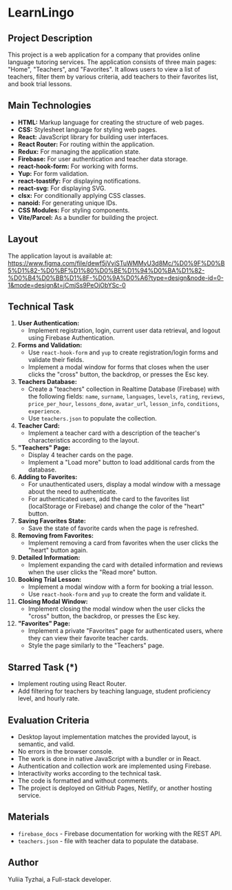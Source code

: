 # LearnLingo

## Project Description

This project is a web application for a company that provides online language
tutoring services. The application consists of three main pages: "Home",
"Teachers", and "Favorites". It allows users to view a list of teachers, filter
them by various criteria, add teachers to their favorites list, and book trial
lessons.

## Main Technologies

- **HTML:** Markup language for creating the structure of web pages.
- **CSS:** Stylesheet language for styling web pages.
- **React:** JavaScript library for building user interfaces.
- **React Router:** For routing within the application.
- **Redux:** For managing the application state.
- **Firebase:** For user authentication and teacher data storage.
- **react-hook-form:** For working with forms.
- **Yup:** For form validation.
- **react-toastify:** For displaying notifications.
- **react-svg:** For displaying SVG.
- **clsx:** For conditionally applying CSS classes.
- **nanoid:** For generating unique IDs.
- **CSS Modules:** For styling components.
- **Vite/Parcel:** As a bundler for building the project.

## Layout

The application layout is available at:
https://www.figma.com/file/dewf5jVviSTuWMMyU3d8Mc/%D0%9F%D0%B5%D1%82-%D0%BF%D1%80%D0%BE%D1%94%D0%BA%D1%82-%D0%B4%D0%BB%D1%8F-%D0%9A%D0%A6?type=design&node-id=0-1&mode=design&t=jCmjSs9PeOjObYSc-0

## Technical Task

1.  **User Authentication:**
    - Implement registration, login, current user data retrieval, and logout
      using Firebase Authentication.
2.  **Forms and Validation:**
    - Use `react-hook-form` and `yup` to create registration/login forms and
      validate their fields.
    - Implement a modal window for forms that closes when the user clicks the
      "cross" button, the backdrop, or presses the Esc key.
3.  **Teachers Database:**
    - Create a "teachers" collection in Realtime Database (Firebase) with the
      following fields: `name`, `surname`, `languages`, `levels`, `rating`,
      `reviews`, `price_per_hour`, `lessons_done`, `avatar_url`, `lesson_info`,
      `conditions`, `experience`.
    - Use `teachers.json` to populate the collection.
4.  **Teacher Card:**
    - Implement a teacher card with a description of the teacher's
      characteristics according to the layout.
5.  **"Teachers" Page:**
    - Display 4 teacher cards on the page.
    - Implement a "Load more" button to load additional cards from the database.
6.  **Adding to Favorites:**
    - For unauthenticated users, display a modal window with a message about the
      need to authenticate.
    - For authenticated users, add the card to the favorites list (localStorage
      or Firebase) and change the color of the "heart" button.
7.  **Saving Favorites State:**
    - Save the state of favorite cards when the page is refreshed.
8.  **Removing from Favorites:**
    - Implement removing a card from favorites when the user clicks the "heart"
      button again.
9.  **Detailed Information:**
    - Implement expanding the card with detailed information and reviews when
      the user clicks the "Read more" button.
10. **Booking Trial Lesson:**
    - Implement a modal window with a form for booking a trial lesson.
    - Use `react-hook-form` and `yup` to create the form and validate it.
11. **Closing Modal Window:**
    - Implement closing the modal window when the user clicks the "cross"
      button, the backdrop, or presses the Esc key.
12. **"Favorites" Page:**
    - Implement a private "Favorites" page for authenticated users, where they
      can view their favorite teacher cards.
    - Style the page similarly to the "Teachers" page.

## Starred Task (\*)

- Implement routing using React Router.
- Add filtering for teachers by teaching language, student proficiency level,
  and hourly rate.

## Evaluation Criteria

- Desktop layout implementation matches the provided layout, is semantic, and
  valid.
- No errors in the browser console.
- The work is done in native JavaScript with a bundler or in React.
- Authentication and collection work are implemented using Firebase.
- Interactivity works according to the technical task.
- The code is formatted and without comments.
- The project is deployed on GitHub Pages, Netlify, or another hosting service.

## Materials

- `firebase_docs` - Firebase documentation for working with the REST API.
- `teachers.json` - file with teacher data to populate the database.

## Author

Yuliia Tyzhai, a Full-stack developer.
